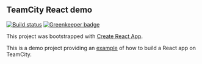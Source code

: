 ## TeamCity React demo

[![Build status][ci-badge]][ci-bt]
[![Greenkeeper badge][gk-badge]][gk]

This project was bootstrapped with [Create React App][cra].

This is a demo project providing an [example][ci-project] of how to build a React app on TeamCity.

[ci-badge]:  https://teamcity.jetbrains.com/app/rest/builds/buildType:TestDrive_ReactApp_Build/statusIcon.svg
[ci-bt]: https://teamcity.jetbrains.com/viewType.html?buildTypeId=TestDrive_ReactApp_Build
[ci-project]: https://teamcity.jetbrains.com/project.html?projectId=TestDrive_ReactApp&tab=projectOverview
[cra]: https://github.com/facebookincubator/create-react-app
[gk-badge]: https://badges.greenkeeper.io/Hypnosphi/teamcity-react-demo.svg
[gk]: https://greenkeeper.io/
